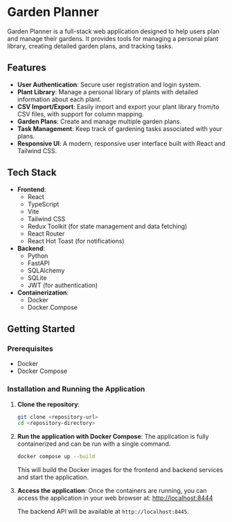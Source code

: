 # Garden Planner

Garden Planner is a full-stack web application designed to help users plan and manage their gardens. It provides tools for managing a personal plant library, creating detailed garden plans, and tracking tasks.

## Features

*   **User Authentication**: Secure user registration and login system.
*   **Plant Library**: Manage a personal library of plants with detailed information about each plant.
*   **CSV Import/Export**: Easily import and export your plant library from/to CSV files, with support for column mapping.
*   **Garden Plans**: Create and manage multiple garden plans.
*   **Task Management**: Keep track of gardening tasks associated with your plans.
*   **Responsive UI**: A modern, responsive user interface built with React and Tailwind CSS.

## Tech Stack

*   **Frontend**:
    *   React
    *   TypeScript
    *   Vite
    *   Tailwind CSS
    *   Redux Toolkit (for state management and data fetching)
    *   React Router
    *   React Hot Toast (for notifications)
*   **Backend**:
    *   Python
    *   FastAPI
    *   SQLAlchemy
    *   SQLite
    *   JWT (for authentication)
*   **Containerization**:
    *   Docker
    *   Docker Compose

## Getting Started

### Prerequisites

*   Docker
*   Docker Compose

### Installation and Running the Application

1.  **Clone the repository**:
    ```sh
    git clone <repository-url>
    cd <repository-directory>
    ```

2.  **Run the application with Docker Compose**:
    The application is fully containerized and can be run with a single command.

    ```sh
    docker compose up --build
    ```

    This will build the Docker images for the frontend and backend services and start the application.

3.  **Access the application**:
    Once the containers are running, you can access the application in your web browser at:
    [http://localhost:8444](http://localhost:8444)

    The backend API will be available at `http://localhost:8445`.
